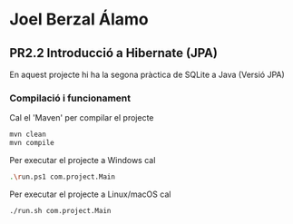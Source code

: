 # Joel Berzal Álamo #
## PR2.2 Introducció a Hibernate (JPA) ##

En aquest projecte hi ha la segona pràctica de SQLite a Java (Versió JPA)

### Compilació i funcionament ###

Cal el 'Maven' per compilar el projecte
```bash
mvn clean
mvn compile
```

Per executar el projecte a Windows cal
```bash
.\run.ps1 com.project.Main
```

Per executar el projecte a Linux/macOS cal
```bash
./run.sh com.project.Main
```